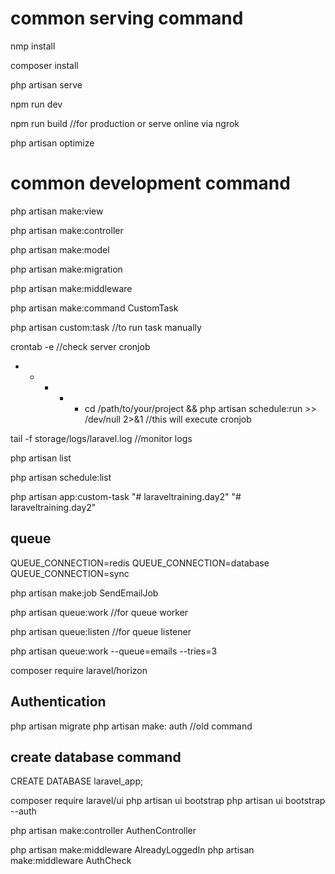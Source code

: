 # common serving command

nmp install

composer install

php artisan serve

npm run dev

npm run build //for production or serve online via ngrok

php artisan optimize


# common development command

php artisan  make:view <view-name>

php artisan make:controller <controller-name>

php artisan make:model <model-name>

php artisan make:migration <migration-name>

php artisan make:middleware

php artisan make:command CustomTask

php artisan custom:task //to run task manually

crontab -e //check server cronjob

* * * * * cd /path/to/your/project && php artisan schedule:run >> /dev/null 2>&1 //this will execute cronjob

tail -f storage/logs/laravel.log //monitor logs

php artisan list

php artisan schedule:list

php artisan app:custom-task
"# laraveltraining.day2" 
"# laraveltraining.day2" 


queue
---------
QUEUE_CONNECTION=redis
QUEUE_CONNECTION=database
QUEUE_CONNECTION=sync


php artisan make:job SendEmailJob

php artisan queue:work //for queue worker

php artisan queue:listen //for queue listener

php artisan queue:work --queue=emails --tries=3

composer require laravel/horizon

Authentication
-------------------
php artisan migrate
php artisan make: auth //old command


create database command
-------------------
CREATE DATABASE laravel_app;

composer require laravel/ui
php artisan ui bootstrap 
php artisan ui bootstrap --auth

php artisan make:controller AuthenController

php artisan make:middleware AlreadyLoggedIn
php artisan make:middleware AuthCheck
